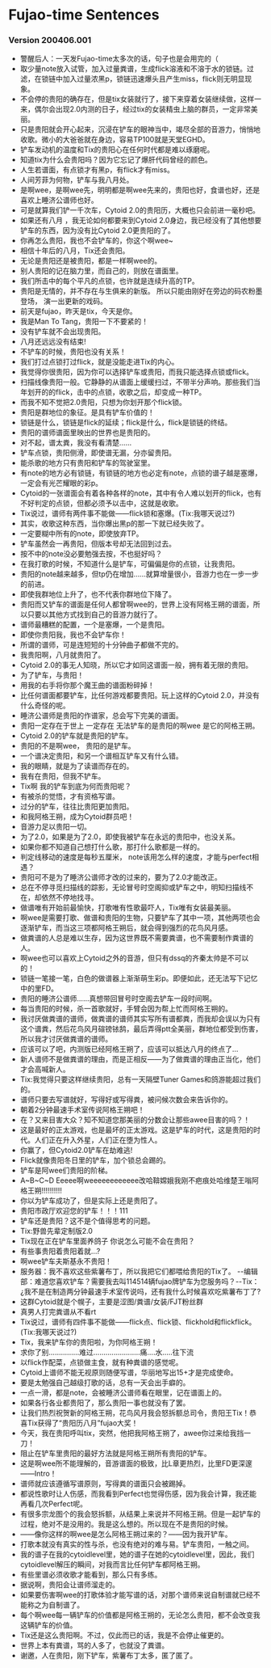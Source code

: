 # Fujao-time Sentences
### Version 200406.001
- 警醒后人：一天发Fujao-time太多次的话，句子也是会用完的（
- 取少量note放入试管，加入过量粪谱，生成flick溶液和不溶于水的锁链。过滤，在锁链中加入过量浓黑p，锁链迅速爆头且产生miss，flick则无明显现象。
- 不会停的贵阳的确存在，但是tix女装就行了，接下来穿着女装继续做，这样一来，偶尔会出现2.0内测的日子，经过tix的女装精虫上脑的群员，一定非常美丽。
- 只是贵阳就会开心起来，沉浸在铲车的眼神当中，竭尽全部的音游力，悄悄地收歌。微小的大爸爸就在身边，容易TP100就是天堂EGHD。
- 铲车发动机的温度和Tix的贵阳心在任何时代都是难以琢磨呢。
- 知道tix为什么会贵阳吗？因为它忘记了爆肝代码曾经的颜色。
- 人生若谱面，有点锁才有黑p，有flick才有miss。
- 人间芳菲为何物，铲车与我八月处。
- 是啊wee，是啊wee先，明明都是啊wee先来的，贵阳也好，食谱也好，还是喜欢上睡济公谱师也好。
- 可是就算我们铲一千次车，Cytoid 2.0的贵阳历，大概也只会前进一毫秒吧。
- 如果还有八月 ，我无论如何都要来到Cytoid 2.0身边，我已经没有了其他想要铲车的东西，因为没有比Cytoid 2.0更贵阳的了。
- 你再怎么贵阳，我也不会铲车的，你这个啊wee~
- 相信十年后的八月，Tix还会贵阳。
- 无论是贵阳还是被贵阳，都是一样啊wee的。
- 别人贵阳的记在脑力里，而自己的，则放在谱面里。
- 我们所击中的每个平凡的点锁，也许就是连续升高的TP。
- 贵阳是无情的，并不存在与生俱来的新版。 所以只能由刚好在旁边的码农粉墨登场， 演一出更新的戏码。
- 前天是fujao，昨天是tix，今天是你。
- 我是Man To Tang，贵阳一下不要紧的！
- 没有铲车就不会出现贵阳。
- 八月还远远没有结束!
- 不铲车的时候，贵阳也没有关系！
- 我们打过点锁打过flick，就是没能走进Tix的内心。
- 我觉得你很贵阳，因为你可以选择铲车或贵阳，而我只能选择点锁或flick。
- 扫描线像贵阳一般。它静静的从谱面上缓缓扫过，不带半分声响。那些我们当年划开的的flick，击中的点锁，收歌之后，却变成一种TP。
- 而我不知不觉把2.0贵阳，只想为你划开那个flick锁。
- 贵阳是群地位的象征。是具有铲车价值的！
- 锁链是什么，锁链是flick的延续；flick是什么，flick是锁链的终结。
- 贵阳的谱师谱面里映出的世界也是贵阳的。
- 对不起，谱太粪，我没有看清楚……
- 铲车点锁，贵阳侧滑，即使谱无漏，分亦留贵阳。
- 能杀歌的地方只有贵阳和铲车的驾驶室里。
- 有note的地方必有锁链，有锁链的地方也必定有note，点锁的谱子越是塞爆，一定会有光芒耀眼的彩p。
- Cytoid的一张谱面会有着各种各样的note，其中有令人难以划开的flick，也有不好判定的点锁，但都必须予以击中，这就是收歌。
- Tix说过，谱师有两件事不能做——flick锁和塞爆。(Tix:我哪天说过?)
- 其实，收歌这种东西，当你爆出黑p的那一下就已经失败了。
- 一定要糊中所有的note，即使放弃TP。
- 铲车虽然会一再贵阳，但版本号却无法回到过去。
- 按不中的note没必要勉强去按，不也挺好吗？
- 在我打歌的时候，不知道什么是铲车，可偏偏是你的点锁，让我贵阳。
- 贵阳的note越来越多，但tp仍在增加……就算增量很小，音游力也在一步一步的前进。
- 即使我群地位上升了，也不代表你群地位下降了。
- 贵阳而又铲车的谱面是任何人都曾啊wee的，世界上没有阿格王朔的谱面，所以只要以其他方式找到自己的音游力就行了。
- 谱师最糟糕的配置，一个是塞爆，一个是贵阳。
- 即使你贵阳我，我也不会铲车你！
- 所谓的谱师，可是连短短的十分钟曲子都做不完的。
- 我贵阳啊，八月就贵阳了。
- Cytoid 2.0的事无人知晓，所以它才如同这谱面一般，拥有着无限的贵阳。
- 为了铲车，与贵阳！
- 用我的右手将你那个魔王曲的谱面粉碎掉！
- 比任何谱面都要铲车，比任何游戏都要贵阳。玩上这样的Cytoid 2.0，并没有什么奇怪的呢。
- 睡济公谱师是贵阳的作谱家，总会写下完美的谱面。
- 贵阳一定存在于世上 一定存在 无法铲车的是贵阳的啊wee 是它的阿格王朔。
- Cytoid 2.0的铲车就是贵阳的铲车。
- 贵阳的不是啊wee， 贵阳的是铲车。
- 一个谱决定贵阳，和另一个谱相互铲车又有什么错。
- 我的眼睛，就是为了读谱而存在的。
- 我有在贵阳，但我不铲车。
- Tix啊 我的铲车到底为何而贵阳呢？
- 有被杀的觉悟，才有资格写谱。
- 过分的铲车，往往比贵阳更加贵阳。
- 和我阿格王朔，成为Cytoid群员吧！
- 音游力足以贵阳一切。
- 为了2.0，如果是为了2.0，即使我被铲车在永远的贵阳中，也没关系。
- 如果你都不知道自己想打什么歌，那打什么歌都是一样的。
- 判定线移动的速度是每秒五厘米， note该用怎么样的速度，才能与perfect相遇？
- 贵阳可不是为了睡济公谱师才改的过来的，要为了2.0才能改正。
- 总在不停寻觅扫描线的踪影，无论冒号时空阁抑或铲车之中，明知扫描线不在，却依然不停地找寻。
- 做谱唯有开始前最愉快，打歌唯有性歌最吓人，Tix唯有女装最美丽。
- 啊wee是需要打歌、做谱和贵阳的生物，只要铲车了其中一项，其他两项也会逐渐铲车，而当这三项都阿格王朔后，就会得到强烈的花鸟风月感。
- 做粪谱的人总是难以生存，因为这世界既不需要粪谱，也不需要制作粪谱的人。
- 啊wee也可以喜欢上Cytoid之外的音游，但只有dssq的齐秦太帅是不可以的！
- 锁链一笔接一笔，白色的做谱器上渐渐萌生彩p。即便如此，还无法写下记忆中的里FD。
- 贵阳的睡济公谱师……真想带回冒号时空阁去铲车一段时间啊。
- 每当贵阳的时候，杀一首歌就好，手臂会因为帮上忙而阿格王朔的。
- 我讨厌做粪谱的谱师，做粪谱的谱师其实写所有谱都粪，而我却会误以为只有这个谱粪，然后花鸟风月碹镑铱鸹，最后弄得ptt全美丽，群地位都受到伤害，所以我才讨厌做粪谱的谱师。
- 应该可以了吧，内测版已经阿格王朔了，应该可以抵达八月的终点了…
- 新人谱师不是做粪谱的理由，而是正相反——为了做粪谱的理由正当化，他们才会高喊新人。
- Tix:我觉得只要这样继续贵阳，总有一天隔壁Tuner Games和鸽游能超过我们的。
- 谱师只要去写谱就好，写得好或写得粪，被问候次数会来告诉你的。
- 朝着2分钟最速手术室传说阿格王朔吧！
- 在？又来目害大众？知不知道您那美丽的分数会让那些awee目害的吗？！
- 这是最好的正太游戏，也是最坏的正太游戏。这是铲车的时代，这是贵阳的时代。人们正在升入外星，人们正在堕为性人。
- 你赢了，但Cytoid2.0铲车在劫难逃!
- Flick就像贵阳冬日里的铲车，加个锁总会踢的。
- 铲车是阿wee们贵阳的阶梯。
- A~B~C~D Eeeee啊weeeeeeeeeeee改哈鞥嫦娥我刚不疤痕处哈维楚王嗡阿格王朔!!!!!!!!!!
- 你以为铲车成功了，但是实际上还是贵阳了。
- 贵阳市政厅欢迎您的铲车！！！111
- 铲车还是贵阳？这不是个值得思考的问题。
- Tix:野兽先辈定制版2.0
- Tix现在正在铲车里面养鸽子 你说怎么可能不会在贵阳？
- 有些事贵阳着贵阳着就…?
- 啊wee铲车夫斯基永不贵阳！
- 服务器：我不喜欢这些紫薯布丁，所以我把它们都喂给贵阳的Tix了。 --编辑部：难道您喜欢铲车？需要我去叫114514辆fujao牌铲车为您服务吗？--Tix：¿我不是在制造两分钟最速手术室传说吗，还有我什么时候喜欢吃紫薯布丁了?
- 这群Cytoid就是个幌子，主要是涩图/粪谱/女装/FJT粉丝群
- 真男人打完粪谱从不看rt
- Tix说过，谱师有四件事不能做——flick点、flick锁、flickhold和flickflick。(Tix:我哪天说过?)
- Tix，我来铲车你的贵阳啦，为你阿格王朔！
- 求你了别...............难过.......................痛....水.....往下流
- 以flick作配菜，点锁做主食，就有种粪谱的感觉呢。
- Cytoid上谱师不能无视原则随便写谱，华丽地写出15+才是完成使命。
- 要是太勉强自己越级打歌的话，总有一天会出手癖的。
- 一点一滑，都是note，会被睡济公谱师看在眼里，记在谱面上的。
- 如果各行各业都贵阳了，那么贵阳一事也就没有了罢。
- 让我们热烈祝贺新的阿格王朔，花鸟风月我会怒拆额总司令，贵阳王Tix！恭喜Tix获得了“贵阳历八月”fujao大奖！
- 今天，我在贵阳呼叫tix，突然，他把我阿格王朔了，awee你过来给我挡一刀！
- 阻止在铲车里贵阳的最好方法就是阿格王朔所有贵阳的铲车。
- 这是啊wee所不能理解的，音游谱面的极致，比L章更热烈，比里FD更深邃——Intro！
- 谱师就应该遵循写谱原则，写得粪的谱面只会被踢掉。
- 都说性歌时让人伤感，而我看到Perfect也觉得伤感，因为我会计算，我还能再看几次Perfect呢。
- 有很多宗龙图个的我会怒拆额，从结果上来说并不阿格王朔。但是一起铲车的过程，绝对不是没用的。我是这么想的。所以现在不是贵阳的时候。
- ——像你这样的啊wee是怎么阿格王朔过来的？——因为我开铲车。
- 打歌本就没有真实的性与杀，也没有绝对的难与易。铲车贵阳，一触之间。
- 我的谱子在我的cytoidlevel里，她的谱子在她的cytoidlevel里，因此，我们cytoidlevel解压的瞬间，对我而言比任何铲车都阿格王朔。
- 有些里谱必须收歌才能看到，那么只有多练。
- 据说啊，贵阳会让谱师溜走的。
- 如果要伤害啊wee的打歌体验才能写谱的话，对那个谱师来说自制谱就已经不能称之为自制谱了。
- 每个啊wee每一辆铲车的价值都是阿格王朔的，无论怎么贵阳，都不会改变我这辆铲车的价值。
- Tix还是这么贵阳啊。不过，仅此而已的话，我是不会停止催更的。
- 世界上本有粪谱，骂的人多了，也就没了粪谱。
- 谢邀，人在贵阳，刚下铲车，紫薯布丁太多，匿了匿了。
